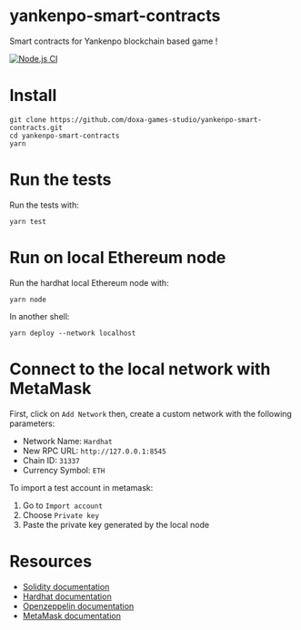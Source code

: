 # yankenpo-smart-contracts
Smart contracts for Yankenpo blockchain based game !

[![Node.js CI](https://github.com/doxa-games-studio/yankenpo-smart-contracts/actions/workflows/node.js.yml/badge.svg)](https://github.com/doxa-games-studio/yankenpo-smart-contracts/actions/workflows/node.js.yml)

# Install

```
git clone https://github.com/doxa-games-studio/yankenpo-smart-contracts.git
cd yankenpo-smart-contracts
yarn
```

# Run the tests

Run the tests with:
```
yarn test
```

# Run on local Ethereum node

Run the hardhat local Ethereum node with:
```
yarn node
```

In another shell:
```
yarn deploy --network localhost
```

# Connect to the local network with MetaMask

First, click on `Add Network` then, create a custom network with the following parameters:

* Network Name: `Hardhat`
* New RPC URL: `http://127.0.0.1:8545`
* Chain ID: `31337`
* Currency Symbol: `ETH`

To import a test account in metamask:
1. Go to `Import account`
2. Choose `Private key`
3. Paste the private key generated by the local node

# Resources

* [Solidity documentation](https://docs.soliditylang.org/en/v0.8.0/)
* [Hardhat documentation](https://hardhat.org/getting-started/)
* [Openzeppelin documentation](https://docs.openzeppelin.com/openzeppelin/)
* [MetaMask documentation](https://metamask.zendesk.com/hc/en-us)
